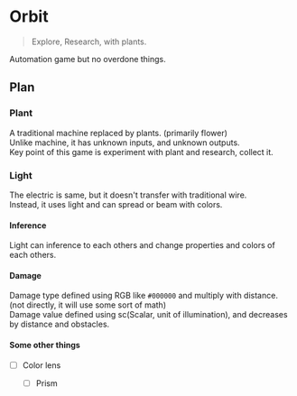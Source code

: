 # Orbit

> Explore, Research, with plants.

Automation game but no overdone things.

## Plan

### Plant

A traditional machine replaced by plants. (primarily flower)\
Unlike machine, it has unknown inputs, and unknown outputs.\
Key point of this game is experiment with plant and research, collect it.

### Light

The electric is same, but it doesn't transfer with traditional wire.\
Instead, it uses light and can spread or beam with colors.

#### Inference

Light can inference to each others and change properties and colors of each others.

#### Damage

Damage type defined using RGB like `#000000` and multiply with distance. (not directly, it will use some sort of math)\
Damage value defined using sc(Scalar, unit of illumination), and decreases by distance and obstacles.

#### Some other things

- [ ] Color lens
  - [ ] Prism

